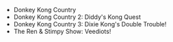 * Donkey Kong Country
* Donkey Kong Country 2: Diddy's Kong Quest
* Donkey Kong Country 3: Dixie Kong's Double Trouble!
* The Ren & Stimpy Show: Veediots!
